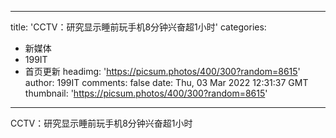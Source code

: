 
---
title: 'CCTV：研究显示睡前玩手机8分钟兴奋超1小时'
categories: 
 - 新媒体
 - 199IT
 - 首页更新
headimg: 'https://picsum.photos/400/300?random=8615'
author: 199IT
comments: false
date: Thu, 03 Mar 2022 12:31:37 GMT
thumbnail: 'https://picsum.photos/400/300?random=8615'
---

<div>   
CCTV：研究显示睡前玩手机8分钟兴奋超1小时  
</div>
            